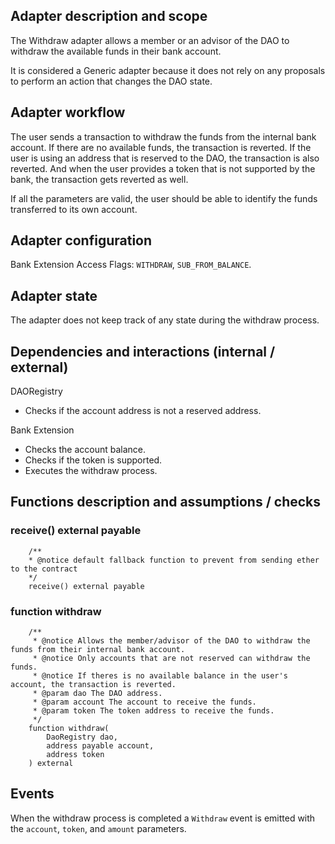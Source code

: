 ## Adapter description and scope

The Withdraw adapter allows a member or an advisor of the DAO to withdraw the available funds in their bank account.

It is considered a Generic adapter because it does not rely on any proposals to perform an action that changes the DAO state.

## Adapter workflow

The user sends a transaction to withdraw the funds from the internal bank account. If there are no available funds, the transaction is reverted. If the user is using an address that is reserved to the DAO, the transaction is also reverted. And when the user provides a token that is not supported by the bank, the transaction gets reverted as well.

If all the parameters are valid, the user should be able to identify the funds transferred to its own account.

## Adapter configuration

Bank Extension Access Flags: `WITHDRAW`, `SUB_FROM_BALANCE`.

## Adapter state

The adapter does not keep track of any state during the withdraw process.

## Dependencies and interactions (internal / external)

DAORegistry

- Checks if the account address is not a reserved address.

Bank Extension

- Checks the account balance.
- Checks if the token is supported.
- Executes the withdraw process.

## Functions description and assumptions / checks

### receive() external payable

```solidity
    /**
    * @notice default fallback function to prevent from sending ether to the contract
    */
    receive() external payable
```

### function withdraw

```solidity
    /**
     * @notice Allows the member/advisor of the DAO to withdraw the funds from their internal bank account.
     * @notice Only accounts that are not reserved can withdraw the funds.
     * @notice If theres is no available balance in the user's account, the transaction is reverted.
     * @param dao The DAO address.
     * @param account The account to receive the funds.
     * @param token The token address to receive the funds.
     */
    function withdraw(
        DaoRegistry dao,
        address payable account,
        address token
    ) external
```

## Events

When the withdraw process is completed a `Withdraw` event is emitted with the `account`, `token`, and `amount` parameters.
